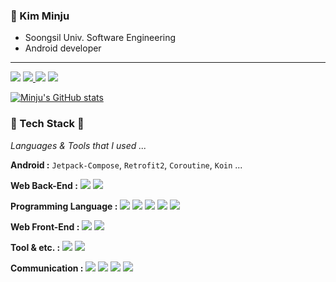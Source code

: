 <div>
    
  ### 🌼 Kim Minju  
  - Soongsil Univ. Software Engineering
  - Android developer
 
  ---


  <a href="https://github.com/kimchuu"><img src="https://hits.seeyoufarm.com/api/count/incr/badge.svg?url=https%3A%2F%2Fgithub.com%2Fkimchuu&count_bg=%23454644&title_bg=%23555555&icon=github.svg&icon_color=%23E7E7E7&title=Githubs&edge_flat=false"/></a> 
<a href="mindori@gmail.com"> <img src="https://img.shields.io/badge/Gmail-EA4335?style=flat-square&logo=gmail&logoColor=white"/> </a>
  <a href="https://velog.io/@chuu1019"><img src="https://img.shields.io/badge/chuu1019-3DDC84?style=flat-square&logo=Velog&logoColor=white"/></a>
 <a href="https://www.instagram.com/min._.ju1019/"> <img src="https://img.shields.io/badge/instagram-E4405F?style=flat-square&logo=instagram&logoColor=white"/> </a>
  
    
 [![Minju's GitHub stats](https://github-readme-stats.vercel.app/api?username=kimchuu)](https://github.com/kimchuu/github-readme-stats)

 ### 🔨 Tech Stack 🔨
   _Languages & Tools that I used ..._ </br>
  
  **Android :**
  `Jetpack-Compose`, `Retrofit2`, `Coroutine`, `Koin` ... 
  
   **Web Back-End :**
   <img src="https://img.shields.io/badge/Spring Boot-6DB33F?style=flat-square&logo=Spring Boot&logoColor=white"/>
   <img src="https://img.shields.io/badge/Spring-66CDAA?style=flat-square&logo=Spring&logoColor=white"/>
  <br>
  
  **Programming Language :**
      <img src="https://img.shields.io/badge/Kotlin-7F52FF?style=flat-square&logo=kotlin&logoColor=white"/>
    <img src="https://img.shields.io/badge/Java-339933?style=flat-square&logo=Java&logoColor=white"/>
  <img src="https://img.shields.io/badge/C-00599C?style=flat-square&logo=c&logoColor=white"/>
  <img src="https://img.shields.io/badge/C++-6BB5FA?style=flat-square&logo=cplusplus&logoColor=white"/>
  <img src="https://img.shields.io/badge/Python-1572B6?style=flat-square&logo=python&logoColor=white"/>
  <br>
  
  **Web Front-End :**
  <img src="https://img.shields.io/badge/HTML5-E34F26?style=flat-square&logo=HTML5&logoColor=white"/></a> 
  <img src="https://img.shields.io/badge/CSS-1572B6?style=flat-square&logo=CSS3&logoColor=white"/></a> 
  <br>
  
  **Tool & etc. :**
  <img src="https://img.shields.io/badge/Linux-A34F26?style=flat-square&logo=Linux&logoColor=white"/></a>
  <img src="https://img.shields.io/badge/MySQL-B22222?style=flat-square&logo=MySQL&logoColor=white"/></a>
  
  **Communication :**
  <img src="https://img.shields.io/badge/Github-232F3E?style=flat-square&logo=Github&logoColor=white"/></a>
  <img src="https://img.shields.io/badge/Slack-DA88FF?style=flat-square&logo=Slack&logoColor=white"/></a>
  <img src="https://img.shields.io/badge/Notion-0B38DE?style=flat-square&logo=Notion&logoColor=white"/></a>
  <img src="https://img.shields.io/badge/Figma-DC143C?style=flat-square&logo=Figma&logoColor=white"/></a>

 
</div>
